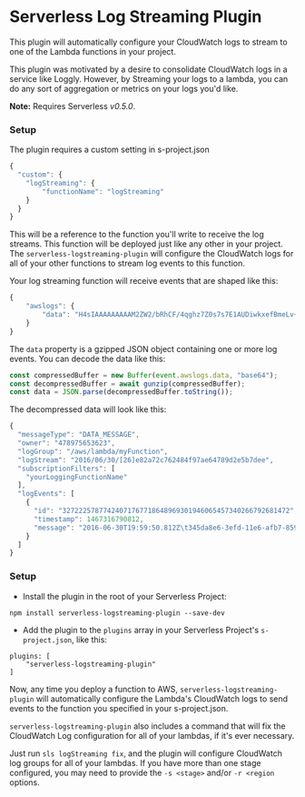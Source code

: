 Serverless Log Streaming Plugin
=============================

This plugin will automatically configure your CloudWatch logs to stream to one of the Lambda functions in your project.

This plugin was motivated by a desire to consolidate CloudWatch logs in a service like Loggly.  However, by Streaming
your logs to a lambda, you can do any sort of aggregation or metrics on your logs you'd like.

**Note:** Requires Serverless *v0.5.0*.

### Setup

The plugin requires a custom setting in s-project.json

```javascript
{
  "custom": {
    "logStreaming": {
        "functionName": "logStreaming"
    }
  }
}
```

This will be a reference to the function you'll write to receive the log streams.  This function will be deployed just like any other
in your project.  The `serverless-logstreaming-plugin` will configure the CloudWatch logs for all of your other functions to stream
log events to this function.

Your log streaming function will receive events that are shaped like this:

```javascript
{
    "awslogs": {
        "data": "H4sIAAAAAAAAAM2ZW2/bRhCF/4qghz7Z0s7s7E1AUDiwkxefBmeLv+MEhwWWwcunuJr9NdiOvKoi5g6huZ72f3HzD1Bi9GuWGwAA"
    }
}
```

The `data` property is a gzipped JSON object containing one or more log events.  You can decode the data like this:

```javascript
const compressedBuffer = new Buffer(event.awslogs.data, "base64");
const decompressedBuffer = await gunzip(compressedBuffer);
const data = JSON.parse(decompressedBuffer.toString());
```

The decompressed data will look like this:

```javascript
{
  "messageType": "DATA_MESSAGE",
  "owner": "478975653623",
  "logGroup": "/aws/lambda/myFunction",
  "logStream": "2016/06/30/[26]e82a72c762484f97ae64789d2e5b7dee",
  "subscriptionFilters": [
    "yourLoggingFunctionName"
  ],
  "logEvents": [
    {
      "id": "32722257877424071767718648969301946065457340266792681472",
      "timestamp": 1467316790812,
      "message": "2016-06-30T19:59:50.812Z\t345da8e6-3efd-11e6-afb7-85911a72ebf4\tA log message from one of your executing Lambdas"
    }
  ]
}
```

### Setup

* Install the plugin in the root of your Serverless Project:
```
npm install serverless-logstreaming-plugin --save-dev
```

* Add the plugin to the `plugins` array in your Serverless Project's `s-project.json`, like this:

```
plugins: [
    "serverless-logstreaming-plugin"
]
```

Now, any time you deploy a function to AWS, `serverless-logstreaming-plugin` will automatically configure the Lambda's CloudWatch logs to send events to the
function you specified in your s-project.json.

`serverless-logstreaming-plugin` also includes a command that will fix the CloudWatch Log configuration for all of your lambdas, if it's ever necessary.

Just run `sls logStreaming fix`, and the plugin will configure CloudWatch log groups for all of your lambdas.  If you have more than one stage configured, you may need to provide
the `-s <stage>` and/or `-r <region` options.
